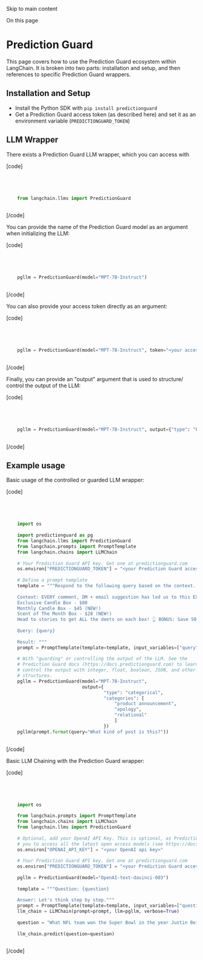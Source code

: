 

Skip to main content

On this page

# Prediction Guard

This page covers how to use the Prediction Guard ecosystem within LangChain. It is broken into two parts: installation and setup, and then references to specific Prediction Guard wrappers.

## Installation and Setup​

  * Install the Python SDK with `pip install predictionguard`
  * Get a Prediction Guard access token (as described here) and set it as an environment variable (`PREDICTIONGUARD_TOKEN`)

## LLM Wrapper​

There exists a Prediction Guard LLM wrapper, which you can access with

[code]
```python




    from langchain.llms import PredictionGuard  
    


```
[/code]


You can provide the name of the Prediction Guard model as an argument when initializing the LLM:

[code]
```python




    pgllm = PredictionGuard(model="MPT-7B-Instruct")  
    


```
[/code]


You can also provide your access token directly as an argument:

[code]
```python




    pgllm = PredictionGuard(model="MPT-7B-Instruct", token="<your access token>")  
    


```
[/code]


Finally, you can provide an "output" argument that is used to structure/ control the output of the LLM:

[code]
```python




    pgllm = PredictionGuard(model="MPT-7B-Instruct", output={"type": "boolean"})  
    


```
[/code]


## Example usage​

Basic usage of the controlled or guarded LLM wrapper:

[code]
```python




    import os  
      
    import predictionguard as pg  
    from langchain.llms import PredictionGuard  
    from langchain.prompts import PromptTemplate  
    from langchain.chains import LLMChain  
      
    # Your Prediction Guard API key. Get one at predictionguard.com  
    os.environ["PREDICTIONGUARD_TOKEN"] = "<your Prediction Guard access token>"  
      
    # Define a prompt template  
    template = """Respond to the following query based on the context.  
      
    Context: EVERY comment, DM + email suggestion has led us to this EXCITING announcement! 🎉 We have officially added TWO new candle subscription box options! 📦  
    Exclusive Candle Box - $80   
    Monthly Candle Box - $45 (NEW!)  
    Scent of The Month Box - $28 (NEW!)  
    Head to stories to get ALL the deets on each box! 👆 BONUS: Save 50% on your first box with code 50OFF! 🎉  
      
    Query: {query}  
      
    Result: """  
    prompt = PromptTemplate(template=template, input_variables=["query"])  
      
    # With "guarding" or controlling the output of the LLM. See the   
    # Prediction Guard docs (https://docs.predictionguard.com) to learn how to   
    # control the output with integer, float, boolean, JSON, and other types and  
    # structures.  
    pgllm = PredictionGuard(model="MPT-7B-Instruct",   
                            output={  
                                    "type": "categorical",  
                                    "categories": [  
                                        "product announcement",   
                                        "apology",   
                                        "relational"  
                                        ]  
                                    })  
    pgllm(prompt.format(query="What kind of post is this?"))  
    


```
[/code]


Basic LLM Chaining with the Prediction Guard wrapper:

[code]
```python




    import os  
      
    from langchain.prompts import PromptTemplate  
    from langchain.chains import LLMChain  
    from langchain.llms import PredictionGuard  
      
    # Optional, add your OpenAI API Key. This is optional, as Prediction Guard allows  
    # you to access all the latest open access models (see https://docs.predictionguard.com)  
    os.environ["OPENAI_API_KEY"] = "<your OpenAI api key>"  
      
    # Your Prediction Guard API key. Get one at predictionguard.com  
    os.environ["PREDICTIONGUARD_TOKEN"] = "<your Prediction Guard access token>"  
      
    pgllm = PredictionGuard(model="OpenAI-text-davinci-003")  
      
    template = """Question: {question}  
      
    Answer: Let's think step by step."""  
    prompt = PromptTemplate(template=template, input_variables=["question"])  
    llm_chain = LLMChain(prompt=prompt, llm=pgllm, verbose=True)  
      
    question = "What NFL team won the Super Bowl in the year Justin Beiber was born?"  
      
    llm_chain.predict(question=question)  
    


```
[/code]


